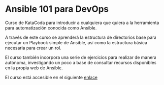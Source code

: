 # Ansible 101 para DevOps
Curso de KataCoda para introducir a cualquiera que quiera a la herramienta para automatización conocida como Ansible.

A través de este curso se aprenderá la estructura de directorios base para ejecutar un Playbook simple de Ansible, así como la 
estructura básica necesaria para crear un rol. 

El curso también incorpora una serie de ejercicios para realizar de manera autónoma, investigando un poco a base de consultar 
recursos disponibles en la propia web de Ansible.

El curso está accesible en el siguiente [enlace](https://www.katacoda.com/raf4ga/scenarios/ansible-101)
